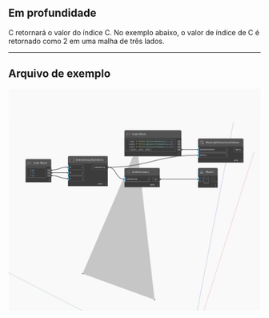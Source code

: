 ## Em profundidade
C retornará o valor do índice C. No exemplo abaixo, o valor de índice de C é retornado como 2 em uma malha de três lados.
___
## Arquivo de exemplo

![C](./Autodesk.DesignScript.Geometry.IndexGroup.C_img.jpg)

